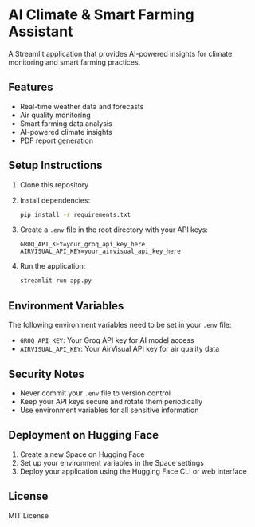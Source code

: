 # AI Climate & Smart Farming Assistant

A Streamlit application that provides AI-powered insights for climate monitoring and smart farming practices.

## Features

- Real-time weather data and forecasts
- Air quality monitoring
- Smart farming data analysis
- AI-powered climate insights
- PDF report generation

## Setup Instructions

1. Clone this repository
2. Install dependencies:
   ```bash
   pip install -r requirements.txt
   ```

3. Create a `.env` file in the root directory with your API keys:
   ```
   GROQ_API_KEY=your_groq_api_key_here
   AIRVISUAL_API_KEY=your_airvisual_api_key_here
   ```

4. Run the application:
   ```bash
   streamlit run app.py
   ```

## Environment Variables

The following environment variables need to be set in your `.env` file:

- `GROQ_API_KEY`: Your Groq API key for AI model access
- `AIRVISUAL_API_KEY`: Your AirVisual API key for air quality data

## Security Notes

- Never commit your `.env` file to version control
- Keep your API keys secure and rotate them periodically
- Use environment variables for all sensitive information

## Deployment on Hugging Face

1. Create a new Space on Hugging Face
2. Set up your environment variables in the Space settings
3. Deploy your application using the Hugging Face CLI or web interface

## License

MIT License 
